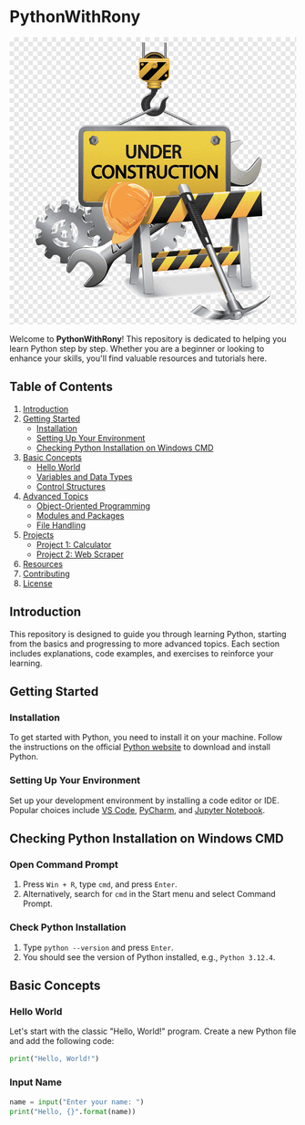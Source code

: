 # PythonWithRony
![Under Construction](images/underConstruction.png)

Welcome to **PythonWithRony**! This repository is dedicated to helping you learn Python step by step. Whether you are a beginner or looking to enhance your skills, you'll find valuable resources and tutorials here.

## Table of Contents

1. [Introduction](#introduction)
2. [Getting Started](#getting-started)
    - [Installation](#installation)
    - [Setting Up Your Environment](#setting-up-your-environment)
     - [Checking Python Installation on Windows CMD](#checking-python-installation-on-windows-cmd)
3. [Basic Concepts](#basic-concepts)
    - [Hello World](#hello-world)
    - [Variables and Data Types](#variables-and-data-types)
    - [Control Structures](#control-structures)
4. [Advanced Topics](#advanced-topics)
    - [Object-Oriented Programming](#object-oriented-programming)
    - [Modules and Packages](#modules-and-packages)
    - [File Handling](#file-handling)
5. [Projects](#projects)
    - [Project 1: Calculator](#project-1-calculator)
    - [Project 2: Web Scraper](#project-2-web-scraper)
6. [Resources](#resources)
7. [Contributing](#contributing)
8. [License](#license)

## Introduction

This repository is designed to guide you through learning Python, starting from the basics and progressing to more advanced topics. Each section includes explanations, code examples, and exercises to reinforce your learning.

## Getting Started

### Installation

To get started with Python, you need to install it on your machine. Follow the instructions on the official [Python website](https://www.python.org/downloads/) to download and install Python.

### Setting Up Your Environment

Set up your development environment by installing a code editor or IDE. Popular choices include [VS Code](https://code.visualstudio.com/), [PyCharm](https://www.jetbrains.com/pycharm/), and [Jupyter Notebook](https://jupyter.org/).
## Checking Python Installation on Windows CMD

### Open Command Prompt

1. Press `Win + R`, type `cmd`, and press `Enter`.
2. Alternatively, search for `cmd` in the Start menu and select Command Prompt.

### Check Python Installation

1. Type `python --version` and press `Enter`.
2. You should see the version of Python installed, e.g., `Python 3.12.4`.


## Basic Concepts

### Hello World

Let's start with the classic "Hello, World!" program. Create a new Python file and add the following code:

```python
print("Hello, World!")
```
### Input Name

```python
name = input("Enter your name: ")
print("Hello, {}".format(name))
```